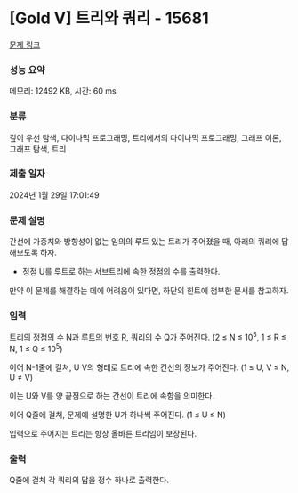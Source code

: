 # [Gold V] 트리와 쿼리 - 15681 

[문제 링크](https://www.acmicpc.net/problem/15681) 

### 성능 요약

메모리: 12492 KB, 시간: 60 ms

### 분류

깊이 우선 탐색, 다이나믹 프로그래밍, 트리에서의 다이나믹 프로그래밍, 그래프 이론, 그래프 탐색, 트리

### 제출 일자

2024년 1월 29일 17:01:49

### 문제 설명

<p>간선에 가중치와 방향성이 없는 임의의 루트 있는 트리가 주어졌을 때, 아래의 쿼리에 답해보도록 하자.</p>

<ul>
	<li>정점 U를 루트로 하는 서브트리에 속한 정점의 수를 출력한다.</li>
</ul>

<p>만약 이 문제를 해결하는 데에 어려움이 있다면, 하단의 힌트에 첨부한 문서를 참고하자.</p>

### 입력 

 <p>트리의 정점의 수 N과 루트의 번호 R, 쿼리의 수 Q가 주어진다. (2 ≤ N ≤ 10<sup>5</sup>, 1 ≤ R ≤ N, 1 ≤ Q ≤ 10<sup>5</sup>)</p>

<p>이어 N-1줄에 걸쳐, U V의 형태로 트리에 속한 간선의 정보가 주어진다. (1 ≤ U, V ≤ N, U ≠ V)</p>

<p>이는 U와 V를 양 끝점으로 하는 간선이 트리에 속함을 의미한다.</p>

<p>이어 Q줄에 걸쳐, 문제에 설명한 U가 하나씩 주어진다. (1 ≤ U ≤ N)</p>

<p>입력으로 주어지는 트리는 항상 올바른 트리임이 보장된다.</p>

### 출력 

 <p>Q줄에 걸쳐 각 쿼리의 답을 정수 하나로 출력한다.</p>

